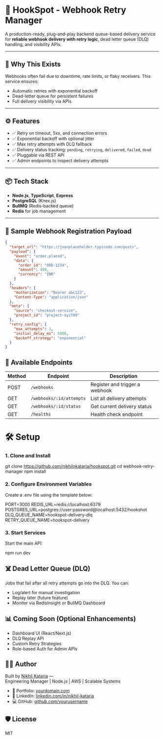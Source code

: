 # 🔁 HookSpot - Webhook Retry Manager

A production-ready, plug-and-play backend queue-based delivery service for **reliable webhook delivery with retry logic**, dead letter queue (DLQ) handling, and visibility APIs.

---

## 🚀 Why This Exists

Webhooks often fail due to downtime, rate limits, or flaky receivers. This service ensures:

- Automatic retries with exponential backoff
- Dead-letter queue for persistent failures
- Full delivery visibility via APIs

---

## ⚙️ Features

- ✅ Retry on timeout, 5xx, and connection errors
- ✅ Exponential backoff with optional jitter
- ✅ Max retry attempts with DLQ fallback
- ✅ Delivery status tracking: `pending`, `retrying`, `delivered`, `failed`, `dead`
- ✅ Pluggable via REST API
- ✅ Admin endpoints to inspect delivery attempts

---

## 📦 Tech Stack

- **Node.js**, **TypeScript**, **Express**
- **PostgreSQL** (Knex.js)
- **BullMQ** (Redis-backed queue)
- **Redis** for job management

---

## 🧪 Sample Webhook Registration Payload

```json
{
  "target_url": "https://jsonplaceholder.typicode.com/posts",
  "payload": {
    "event": "order.placed",
    "data": {
      "order_id": "ORD-1234",
      "amount": 499,
      "currency": "INR"
    }
  },
  "headers": {
    "Authorization": "Bearer abc123",
    "Content-Type": "application/json"
  },
  "meta": {
    "source": "checkout-service",
    "project_id": "project-xyz789"
  },
  "retry_config": {
    "max_attempts": 3,
    "initial_delay_ms": 5000,
    "backoff_strategy": "exponential"
  }
}
```

## 🔌 Available Endpoints

| Method | Endpoint                 | Description                    |
| ------ | ------------------------ | ------------------------------ |
| POST   | `/webhooks`              | Register and trigger a webhook |
| GET    | `/webhooks/:id/attempts` | List all delivery attempts     |
| GET    | `/webhooks/:id/status`   | Get current delivery status    |
| GET    | `/healths`               | Health check endpoint          |

# 🛠 Setup

### 1. Clone and Install

git clone https://github.com/nikhilnkataria/hookspot.git
cd webhook-retry-manager
npm install

### 2. Configure Environment Variables

Create a .env file using the template below:

PORT=3000
REDIS_URL=redis://localhost:6379
POSTGRES_URL=postgres://user:password@localhost:5432/hookshot
DLQ_QUEUE_NAME=hookspot-delivery-dlq
RETRY_QUEUE_NAME=hookspot-delivery

### 3. Start Services

Start the main API:

npm run dev

## ☠️ Dead Letter Queue (DLQ)

Jobs that fail after all retry attempts go into the DLQ. You can:

- Log/alert for manual investigation
- Replay later (future feature)
- Monitor via RedisInsight or BullMQ Dashboard

## 📊 Coming Soon (Optional Enhancements)

- Dashboard UI (React/Next.js)
- DLQ Replay API
- Custom Retry Strategies
- Role-based Auth for Admin APIs

## 👨‍💻 Author

Built by [Nikhil Kataria](https://www.linkedin.com/in/nikhilnkataria) —  
Engineering Manager | Node.js | AWS | Scalable Systems

- 🔗 Portfolio: [yourdomain.com](https://nikhilkataria.com)
- 💼 LinkedIn: [linkedin.com/in/nikhil-kataria](https://www.linkedin.com/in/nikhilnkataria)
- 💻 GitHub: [github.com/yourusername](https://github.com/nikhilnkataria)

## 🛡 License

MIT
